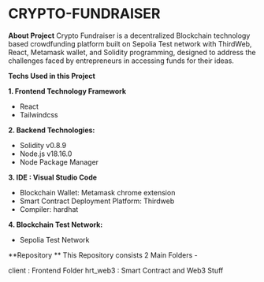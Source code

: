 # CRYPTO-FUNDRAISER
**About Project**
Crypto Fundraiser is a decentralized Blockchain technology based crowdfunding platform built on Sepolia Test network with ThirdWeb, React, Metamask wallet, and Solidity programming, designed to address the challenges faced by entrepreneurs in accessing funds for their ideas.

**Techs Used in this Project**

**1. Frontend Technology Framework**
- React
- Tailwindcss
  
**2. Backend Technologies:**
- Solidity v0.8.9
- Node.js v18.16.0
- Node Package Manager
  
**3. IDE : Visual Studio Code**
- Blockchain Wallet: Metamask chrome extension
- Smart Contract Deployment Platform: Thirdweb
- Compiler: hardhat
 
**4. Blockchain Test Network:**
- Sepolia Test Network

**Repository **
This Repository consists 2 Main Folders -

client : Frontend Folder
hrt_web3 : Smart Contract and Web3 Stuff

